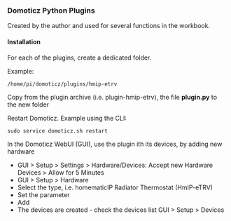 ### Domoticz Python Plugins
Created by the author and used for several functions in the workbook.

#### Installation
For each of the plugins, create a dedicated folder.

Example:
```
/home/pi/domoticz/plugins/hmip-etrv
```

Copy from the plugin archive (i.e. plugin-hmip-etrv), the file **plugin.py** to the new folder

Restart Domoticz.
Example using the CLI:
```
sudo service domoticz.sh restart
```

In the Domoticz WebUI (GUI), use the plugin ith its devices, by adding new hardware
* GUI > Setup > Settings > Hardware/Devices: Accept new Hardware Devices > Allow for 5 Minutes
* GUI > Setup > Hardware
* Select the type, i.e. homematicIP Radiator Thermostat (HmIP-eTRV)
* Set the parameter
* Add
* The devices are created - check the devices list GUI > Setup > Devices
